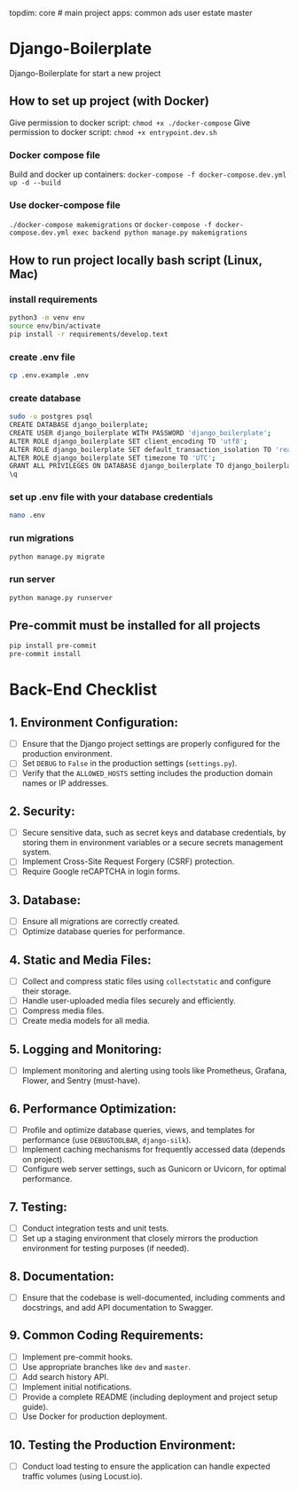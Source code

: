 topdim:
  core # main project
  apps:
    common
    ads
    user
    estate
    master


# Django-Boilerplate

Django-Boilerplate for start a new project

## How to set up project (with Docker)

Give permission to docker script: ```chmod +x ./docker-compose```
Give permission to docker script: ```chmod +x entrypoint.dev.sh```

### Docker compose file

Build and docker up containers: ```docker-compose -f docker-compose.dev.yml up -d --build```

### Use docker-compose file

```./docker-compose makemigrations```
or ```docker-compose -f docker-compose.dev.yml exec backend python manage.py makemigrations```

## How to run project locally bash script (Linux, Mac)

### install requirements

```bash
python3 -m venv env
source env/bin/activate
pip install -r requirements/develop.text
```

### create .env file

```bash
cp .env.example .env
```

### create database

```bash
sudo -u postgres psql
CREATE DATABASE django_boilerplate;
CREATE USER django_boilerplate WITH PASSWORD 'django_boilerplate';
ALTER ROLE django_boilerplate SET client_encoding TO 'utf8';
ALTER ROLE django_boilerplate SET default_transaction_isolation TO 'read committed';
ALTER ROLE django_boilerplate SET timezone TO 'UTC';
GRANT ALL PRIVILEGES ON DATABASE django_boilerplate TO django_boilerplate;
\q
```

### set up .env file with your database credentials

```bash
nano .env
```

### run migrations

```bash
python manage.py migrate
```

### run server

```bash
python manage.py runserver
```

## Pre-commit  must be installed for all projects

```bash
pip install pre-commit
pre-commit install
```

# Back-End Checklist

## 1. Environment Configuration:

- [ ] Ensure that the Django project settings are properly configured for the production environment.
- [ ] Set `DEBUG` to `False` in the production settings (`settings.py`).
- [ ] Verify that the `ALLOWED_HOSTS` setting includes the production domain names or IP addresses.

## 2. Security:

- [ ] Secure sensitive data, such as secret keys and database credentials, by storing them in environment variables or a
  secure secrets management system.
- [ ] Implement Cross-Site Request Forgery (CSRF) protection.
- [ ] Require Google reCAPTCHA in login forms.

## 3. Database:

- [ ] Ensure all migrations are correctly created.
- [ ] Optimize database queries for performance.

## 4. Static and Media Files:

- [ ] Collect and compress static files using `collectstatic` and configure their storage.
- [ ] Handle user-uploaded media files securely and efficiently.
- [ ] Compress media files.
- [ ] Create media models for all media.

## 5. Logging and Monitoring:

- [ ] Implement monitoring and alerting using tools like Prometheus, Grafana, Flower, and Sentry (must-have).

## 6. Performance Optimization:

- [ ] Profile and optimize database queries, views, and templates for performance (use `DEBUGTOOLBAR`, `django-silk`).
- [ ] Implement caching mechanisms for frequently accessed data (depends on project).
- [ ] Configure web server settings, such as Gunicorn or Uvicorn, for optimal performance.

## 7. Testing:

- [ ] Conduct integration tests and unit tests.
- [ ] Set up a staging environment that closely mirrors the production environment for testing purposes (if needed).

## 8. Documentation:

- [ ] Ensure that the codebase is well-documented, including comments and docstrings, and add API documentation to
  Swagger.

## 9. Common Coding Requirements:

- [ ] Implement pre-commit hooks.
- [ ] Use appropriate branches like `dev` and `master`.
- [ ] Add search history API.
- [ ] Implement initial notifications.
- [ ] Provide a complete README (including deployment and project setup guide).
- [ ] Use Docker for production deployment.

## 10. Testing the Production Environment:

- [ ] Conduct load testing to ensure the application can handle expected traffic volumes (using Locust.io).
